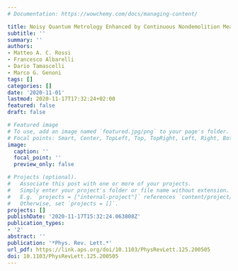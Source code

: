 ```yaml
---
# Documentation: https://wowchemy.com/docs/managing-content/

title: Noisy Quantum Metrology Enhanced by Continuous Nondemolition Measurement
subtitle: ''
summary: ''
authors:
- Matteo A. C. Rossi
- Francesco Albarelli
- Dario Tamascelli
- Marco G. Genoni
tags: []
categories: []
date: '2020-11-01'
lastmod: 2020-11-17T17:32:24+02:00
featured: false
draft: false

# Featured image
# To use, add an image named `featured.jpg/png` to your page's folder.
# Focal points: Smart, Center, TopLeft, Top, TopRight, Left, Right, BottomLeft, Bottom, BottomRight.
image:
  caption: ''
  focal_point: ''
  preview_only: false

# Projects (optional).
#   Associate this post with one or more of your projects.
#   Simply enter your project's folder or file name without extension.
#   E.g. `projects = ["internal-project"]` references `content/project/deep-learning/index.md`.
#   Otherwise, set `projects = []`.
projects: []
publishDate: '2020-11-17T15:32:24.063808Z'
publication_types:
- '2'
abstract: ''
publication: '*Phys. Rev. Lett.*'
url_pdf: https://link.aps.org/doi/10.1103/PhysRevLett.125.200505
doi: 10.1103/PhysRevLett.125.200505
---
```

